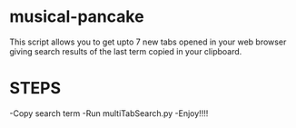# musical-pancake
This script allows you to get upto 7 new tabs opened in your web browser giving search results of the last term copied in your clipboard.
# STEPS
 -Copy search term
 -Run multiTabSearch.py
 -Enjoy!!!!
